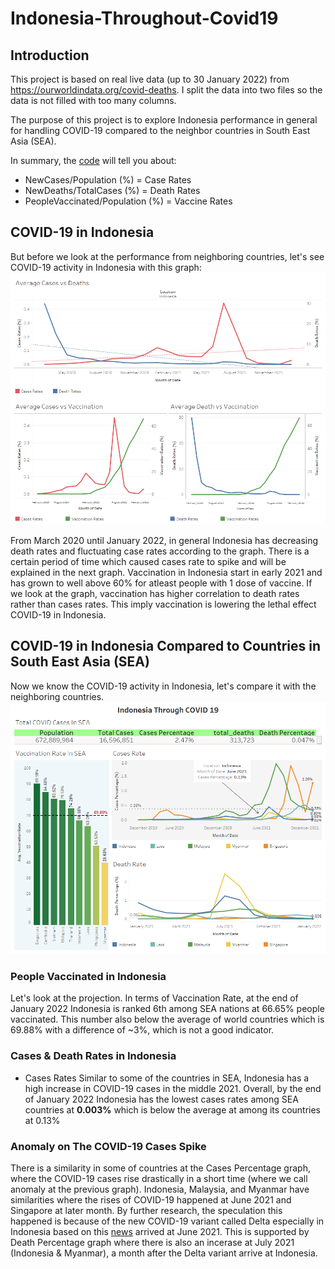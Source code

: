 # Indonesia-Throughout-Covid19

## Introduction
This project is based on real live data (up to 30 January 2022) from https://ourworldindata.org/covid-deaths.
I split the data into two files so the data is not filled with too many columns.

The purpose of this project is to explore Indonesia performance in general for handling COVID-19 compared to the neighbor countries in South East Asia (SEA).

In summary, the [code](https://github.com/salmanzf/Indonesia-Throughout-Covid19/blob/main/Visualization%20COVID%20in%20Indonesia.sql) will tell you about:
- NewCases/Population (%) = Case Rates
- NewDeaths/TotalCases (%) = Death Rates
- PeopleVaccinated/Population (%) = Vaccine Rates

## COVID-19 in Indonesia
But before we look at the performance from neighboring countries, let's see COVID-19 activity in Indonesia with this graph:
![COVID19 Effects](https://github.com/salmanzf/Indonesia-Throughout-Covid19/blob/main/Indonesia%20Covid%20Effects.png)

From March 2020 until January 2022, in general Indonesia has decreasing death rates and fluctuating case rates according to the graph. There is a certain period of time which caused cases rate to spike and will be explained in the next graph. Vaccination in Indonesia start in early 2021 and has grown to well above 60% for atleast people with 1 dose of vaccine. If we look at the graph, vaccination has higher correlation to death rates rather than cases rates. This imply vaccination is lowering the lethal effect COVID-19 in Indonesia.

## COVID-19 in Indonesia Compared to Countries in South East Asia (SEA)
Now we know the COVID-19 activity in Indonesia, let's compare it with the neighboring countries.
![This is an image](https://github.com/salmanzf/Indonesia-Throughout-Covid19/blob/main/Indonesia%20Through%20COVID%2019.png)

### People Vaccinated in Indonesia
Let's look at the projection. In terms of Vaccination Rate, at the end of January 2022 Indonesia is ranked 6th among SEA nations at 66.65% people vaccinated. This number also below the average of world countries which is 69.88% with a difference of ~3%, which is not a good indicator.

### Cases & Death Rates in Indonesia
- Cases Rates
  Similar to some of the countries in SEA, Indonesia has a high increase in COVID-19 cases in the middle 2021. Overall, by the end of January 2022 Indonesia has the lowest cases rates among SEA countries at **0.003%** which is below the average at among its countries at 0.13%
### Anomaly on The COVID-19 Cases Spike
There is a similarity in some of countries at the Cases Percentage graph, where the COVID-19 cases rise drastically in a short time (where we call anomaly at the previous graph). Indonesia, Malaysia, and Myanmar have similarities where the rises of COVID-19 happened at June 2021 and Singapore at later month. By further research, the speculation this happened is because of the new COVID-19 variant called Delta especially in Indonesia based on this [news](https://regional.kompas.com/read/2021/08/15/124633678/dinkes-sebut-covid-19-varian-delta-sudah-ada-di-kalbar-sejak-juni-2021) arrived at June 2021. This is supported by Death Percentage graph where there is also an incerase at July 2021 (Indonesia & Myanmar), a month after the Delta variant arrive at Indonesia.
